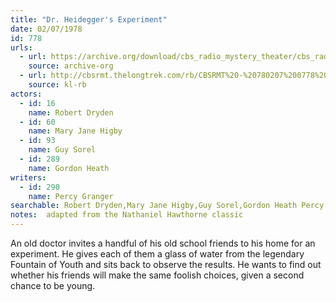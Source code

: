 ```yaml
---
title: "Dr. Heidegger's Experiment"
date: 02/07/1978
id: 778
urls: 
  - url: https://archive.org/download/cbs_radio_mystery_theater/cbs_radio_mystery_theater-0751-0800.zip/cbs_radio_mystery_theater-0751-0800%2Fcbsrmt_0778_dr_heideggers_experiment.mp3
    source: archive-org
  - url: http://cbsrmt.thelongtrek.com/rb/CBSRMT%20-%20780207%200778%20Doctor%20Heidegger%27s%20Experiment_WLNH-FM_rb.mp3
    source: kl-rb
actors:  
  - id: 16
    name: Robert Dryden  
  - id: 60
    name: Mary Jane Higby  
  - id: 93
    name: Guy Sorel  
  - id: 289
    name: Gordon Heath
writers:  
  - id: 290
    name: Percy Granger
searchable: Robert Dryden,Mary Jane Higby,Guy Sorel,Gordon Heath Percy Granger
notes:  adapted from the Nathaniel Hawthorne classic
---
```

An old doctor invites a handful of his old school friends to his home for an experiment. He gives each of them a glass of water from the legendary Fountain of Youth and sits back to observe the results. He wants to find out whether his friends will make the same foolish choices, given a second chance to be young.